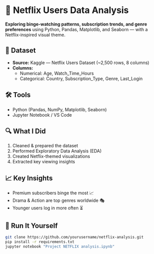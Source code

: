 # 🍿 Netflix Users Data Analysis

**Exploring binge-watching patterns, subscription trends, and genre preferences** using Python, Pandas, Matplotlib, and Seaborn — with a Netflix-inspired visual theme.

## 📂 Dataset
- **Source:** Kaggle — Netflix Users Dataset (~2,500 rows, 8 columns)
- **Columns:**  
  - Numerical: Age, Watch_Time_Hours  
  - Categorical: Country, Subscription_Type, Genre, Last_Login

## 🛠 Tools
- Python (Pandas, NumPy, Matplotlib, Seaborn)
- Jupyter Notebook / VS Code

## 🔍 What I Did
1. Cleaned & prepared the dataset
2. Performed Exploratory Data Analysis (EDA)
3. Created Netflix-themed visualizations
4. Extracted key viewing insights

## 📈 Key Insights
- Premium subscribers binge the most 📈  
- Drama & Action are top genres worldwide 🎭  
- Younger users log in more often ⏳  

## 🚀 Run It Yourself
```bash
git clone https://github.com/yourusername/netflix-analysis.git
pip install -r requirements.txt
jupyter notebook "Project NETFLIX analysis.ipynb"
